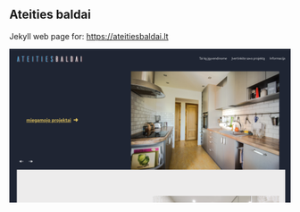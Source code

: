 ## Ateities baldai

Jekyll web page for: https://ateitiesbaldai.lt

![Ateities baldai](snapshot.png "Pagrindinis puslapis")

